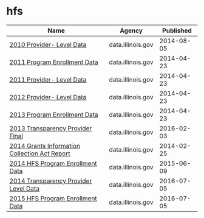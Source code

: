 # hfs

Name | Agency | Published
---- | ---- | ---------
[2010 Provider- Level Data](../socrata/nfi2-2aih.md) | data.illinois.gov | 2014-08-05
[2011 Program Enrollment Data](../socrata/4py4-2jin.md) | data.illinois.gov | 2014-04-23
[2011 Provider- Level Data](../socrata/ifaa-ww6b.md) | data.illinois.gov | 2014-04-23
[2012 Provider- Level Data](../socrata/fb9d-x3ms.md) | data.illinois.gov | 2014-04-23
[2013 Program Enrollment Data](../socrata/dfxi-9jmz.md) | data.illinois.gov | 2014-04-23
[2013 Transparency Provider Final](../socrata/4aj8-93ej.md) | data.illinois.gov | 2016-02-03
[2014 Grants Information Collection Act Report](../socrata/awrz-f99w.md) | data.illinois.gov | 2014-02-25
[2014 HFS Program Enrollment Data](../socrata/9vqk-fygn.md) | data.illinois.gov | 2015-06-09
[2014 Transparency Provider Level Data](../socrata/86i3-9wpd.md) | data.illinois.gov | 2016-07-05
[2015 HFS Program Enrollment Data](../socrata/uiy2-j3ig.md) | data.illinois.gov | 2016-07-05

